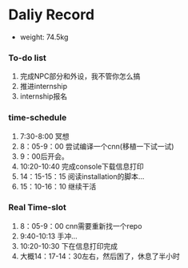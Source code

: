 # Daliy Record
* weight: 74.5kg

### To-do list
1. 完成NPC部分和外设，我不管你怎么搞
2. 推进internship
3. internship报名

### time-schedule
1. 7:30-8:00 冥想
2. 8：05-9：00 尝试编译一个cnn(移植一下试一试) 
3. 9：00后开会。
4. 10:20-10:40 完成console下载信息打印
5. 14：15-15：15 阅读installation的脚本...
6. 15：10-16：10 继续干活


### Real Time-slot
1. 8：05-9：00 cnn需要重新找一个repo
2. 9:40-10:13 手冲...
3. 10:20-10:30 下在信息打印完成
4. 大概14：17-14：30左右，然后困了，休息了半小时
